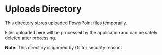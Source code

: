 # Uploads Directory

This directory stores uploaded PowerPoint files temporarily.

Files uploaded here will be processed by the application and can be safely deleted after processing.

**Note:** This directory is ignored by Git for security reasons.